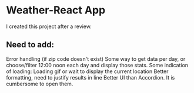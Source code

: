 # Weather-React App
I created this project after a review.

## Need to add:
Error handling (if zip code doesn't exist)
Some way to get data per day, or choose/filter 12:00 noon each day and display those stats.
Some indication of loading: Loading gif or wait to display the current location
Better formatting, need to justify results in line
Better UI than Accordion. It is cumbersome to open them.
